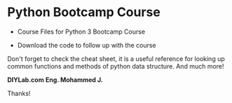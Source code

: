 # Python Bootcamp Course

* Course Files for Python 3 Bootcamp Course

* Download the code to follow up with the course

Don't forget to check the cheat sheet, it is a useful reference for looking up common functions and methods of python data structure. And much more!

**DIYLab.com**
**Eng. Mohammed J.**

Thanks!
